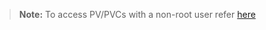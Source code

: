 >**Note:** To access PV/PVCs with a non-root user refer [here](/scheduler/kubernetes/non-root.html)
